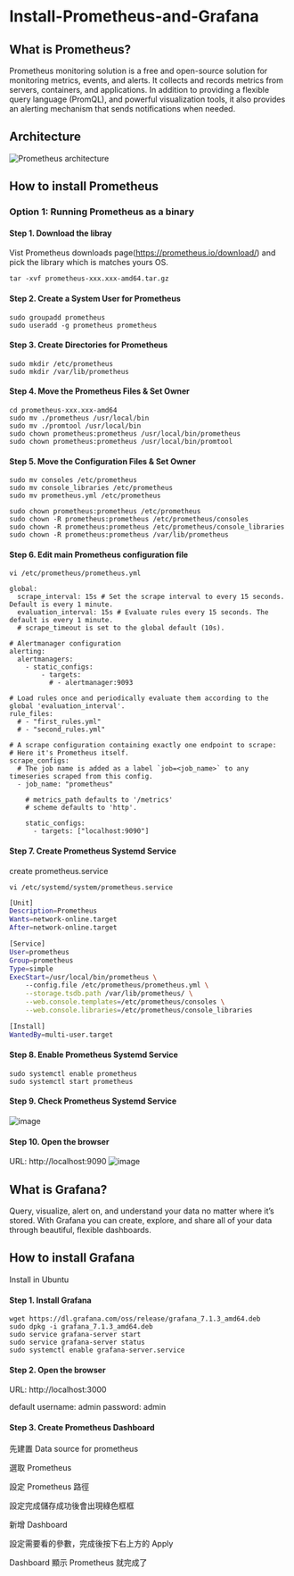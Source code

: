 # Install-Prometheus-and-Grafana

## What is Prometheus?
Prometheus monitoring solution is a free and open-source solution for monitoring metrics, events, and alerts. It collects and records metrics from servers, containers, and applications. In addition to providing a flexible query language (PromQL), and powerful visualization tools, it also provides an alerting mechanism that sends notifications when needed.

## Architecture
![Prometheus architecture](https://prometheus.io/assets/architecture.png)

## How to install Prometheus
### Option 1: Running Prometheus as a binary
#### Step 1. Download the libray
Vist Prometheus downloads page(https://prometheus.io/download/) and pick the library which is matches yours OS.
```
tar -xvf prometheus-xxx.xxx-amd64.tar.gz
```

#### Step 2. Create a System User for Prometheus
```
sudo groupadd prometheus
sudo useradd -g prometheus prometheus
```

#### Step 3. Create Directories for Prometheus
```
sudo mkdir /etc/prometheus
sudo mkdir /var/lib/prometheus
```
#### Step 4. Move the Prometheus Files & Set Owner
```
cd prometheus-xxx.xxx-amd64
sudo mv ./prometheus /usr/local/bin
sudo mv ./promtool /usr/local/bin
sudo chown prometheus:prometheus /usr/local/bin/prometheus
sudo chown prometheus:prometheus /usr/local/bin/promtool
```
#### Step 5.  Move the Configuration Files & Set Owner
```
sudo mv consoles /etc/prometheus
sudo mv console_libraries /etc/prometheus
sudo mv prometheus.yml /etc/prometheus

sudo chown prometheus:prometheus /etc/prometheus
sudo chown -R prometheus:prometheus /etc/prometheus/consoles
sudo chown -R prometheus:prometheus /etc/prometheus/console_libraries
sudo chown -R prometheus:prometheus /var/lib/prometheus
```
#### Step 6.  Edit main Prometheus configuration file
```
vi /etc/prometheus/prometheus.yml

global:
  scrape_interval: 15s # Set the scrape interval to every 15 seconds. Default is every 1 minute.
  evaluation_interval: 15s # Evaluate rules every 15 seconds. The default is every 1 minute.
  # scrape_timeout is set to the global default (10s).

# Alertmanager configuration
alerting:
  alertmanagers:
    - static_configs:
        - targets:
          # - alertmanager:9093

# Load rules once and periodically evaluate them according to the global 'evaluation_interval'.
rule_files:
  # - "first_rules.yml"
  # - "second_rules.yml"

# A scrape configuration containing exactly one endpoint to scrape:
# Here it's Prometheus itself.
scrape_configs:
  # The job name is added as a label `job=<job_name>` to any timeseries scraped from this config.
  - job_name: "prometheus"

    # metrics_path defaults to '/metrics'
    # scheme defaults to 'http'.

    static_configs:
      - targets: ["localhost:9090"]

```
#### Step 7.  Create Prometheus Systemd Service
create prometheus.service
```
vi /etc/systemd/system/prometheus.service
```
```bash
[Unit]
Description=Prometheus
Wants=network-online.target
After=network-online.target

[Service]
User=prometheus
Group=prometheus
Type=simple
ExecStart=/usr/local/bin/prometheus \
    --config.file /etc/prometheus/prometheus.yml \
    --storage.tsdb.path /var/lib/prometheus/ \
    --web.console.templates=/etc/prometheus/consoles \
    --web.console.libraries=/etc/prometheus/console_libraries

[Install]
WantedBy=multi-user.target
```
#### Step 8.  Enable Prometheus Systemd Service
```
sudo systemctl enable prometheus
sudo systemctl start prometheus
```
#### Step 9.  Check Prometheus Systemd Service
![image](https://github.com/joychang12/Install-Prometheus-and-Grafana/assets/108848733/44c71aa0-838d-46b1-b6ae-42a98c469f4d)
#### Step 10.  Open the browser
URL: http://localhost:9090
![image](https://github.com/joychang12/Install-Prometheus-and-Grafana/assets/108848733/1c74b84d-ea28-4c03-8b6b-4baec1d185e2)

## What is Grafana?
Query, visualize, alert on, and understand your data no matter where it’s stored. With Grafana you can create, explore, and share all of your data through beautiful, flexible dashboards.

## How to install Grafana
Install in Ubuntu
#### Step 1.  Install Grafana
```
wget https://dl.grafana.com/oss/release/grafana_7.1.3_amd64.deb  
sudo dpkg -i grafana_7.1.3_amd64.deb
sudo service grafana-server start
sudo service grafana-server status
sudo systemctl enable grafana-server.service
```
#### Step 2.  Open the browser
URL: http://localhost:3000

default 
username: admin
password: admin

#### Step 3.  Create Prometheus Dashboard 
先建置 Data source for prometheus

選取 Prometheus

設定 Prometheus 路徑

設定完成儲存成功後會出現綠色框框

新增 Dashboard

設定需要看的參數，完成後按下右上方的 Apply

Dashboard 顯示 Prometheus 就完成了
